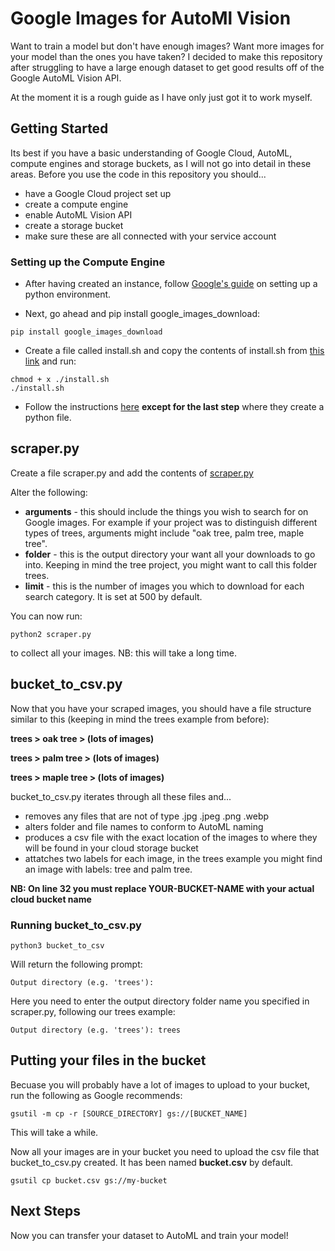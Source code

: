 # Google Images for AutoMl Vision

Want to train a model but don't have enough images? Want more images for your model than the ones you have taken? 
I decided to make this repository after struggling to have a large enough dataset to get good results off of the Google AutoML Vision API.

At the moment it is a rough guide as I have only just got it to work myself.

## Getting Started

Its best if you have a basic understanding of Google Cloud, AutoML, compute engines and storage buckets, as I will not go into detail in these areas.
Before you use the code in this repository you should...
* have a Google Cloud project set up
* create a compute engine
* enable AutoML Vision API
* create a storage bucket
* make sure these are all connected with your service account

### Setting up the Compute Engine

* After having created an instance, follow [Google's guide](https://cloud.google.com/python/setup) on setting up a python environment.

* Next, go ahead and pip install google_images_download:

```
pip install google_images_download
```

* Create a file called install.sh and copy the contents of install.sh from [this link](https://gist.github.com/ziadoz/3e8ab7e944d02fe872c3454d17af31a5) and run:

```
chmod + x ./install.sh
./install.sh
```

* Follow the instructions [here](https://christopher.su/2015/selenium-chromedriver-ubuntu/) **except for the last step** where they create a python file.

## scraper.py

Create a file scraper.py and add the contents of [scraper.py](https://github.com/SamuelBroughton/google_images_for_autoML/blob/master/scraper.py)

Alter the following:
* **arguments** - this should include the things you wish to search for on Google images. For example if your project was to distinguish different types of trees, arguments might include "oak tree, palm tree, maple tree".
* **folder** - this is the output directory your want all your downloads to go into. Keeping in mind the tree project, you might want to call this folder trees.
* **limit** - this is the number of images you which to download for each search category. It is set at 500 by default.

You can now run:

```
python2 scraper.py
```

to collect all your images. NB: this will take a long time.

## bucket_to_csv.py

Now that you have your scraped images, you should have a file structure similar to this (keeping in mind the trees example from before):

**trees > oak tree > (lots of images)**

**trees > palm tree > (lots of images)**

**trees > maple tree > (lots of images)**

bucket_to_csv.py iterates through all these files and...
* removes any files that are not of type .jpg .jpeg .png .webp
* alters folder and file names to conform to AutoML naming
* produces a csv file with the exact location of the images to where they will be found in your cloud storage bucket
* attatches two labels for each image, in the trees example you might find an image with labels: tree and palm tree.

**NB: On line 32 you must replace YOUR-BUCKET-NAME with your actual cloud bucket name**

### Running bucket_to_csv.py

```
python3 bucket_to_csv
```

Will return the following prompt:

```
Output directory (e.g. 'trees'):
```

Here you need to enter the output directory folder name you specified in scraper.py, following our trees example:

```
Output directory (e.g. 'trees'): trees
```

## Putting your files in the bucket

Becuase you will probably have a lot of images to upload to your bucket, run the following as Google recommends:

```
gsutil -m cp -r [SOURCE_DIRECTORY] gs://[BUCKET_NAME]
```

This will take a while.

Now all your images are in your bucket you need to upload the csv file that bucket_to_csv.py created. It has been named **bucket.csv** by default.

```
gsutil cp bucket.csv gs://my-bucket
```

## Next Steps

Now you can transfer your dataset to AutoML and train your model!
